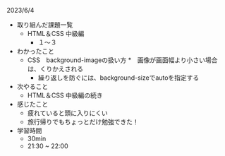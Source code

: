 2023/6/4

* 取り組んだ課題一覧
	* HTML＆CSS 中級編
		* １〜３
* わかったこと
	* CSS　background-imageの扱い方
		*　画像が画面幅より小さい場合は、くりかえされる
		* 繰り返しを防ぐには、background-sizeでautoを指定する
* 次やること
	* HTML＆CSS 中級編の続き
* 感じたこと
	* 疲れていると頭に入りにくい
	* 旅行帰りでもちょっとだけ勉強できた！
* 学習時間
	* 30min
	* 21:30 ~ 22:00
